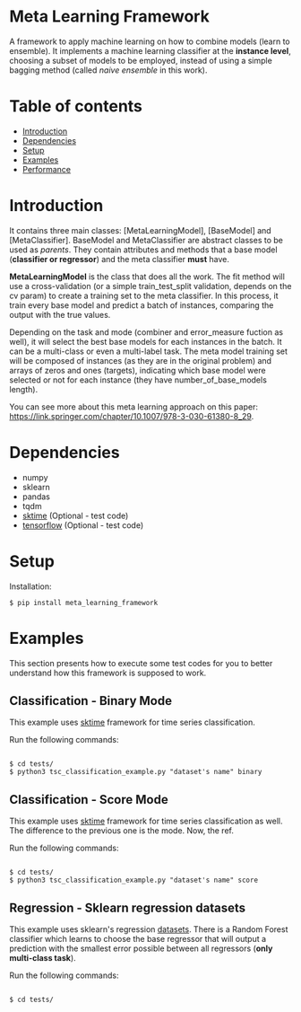 # Meta Learning Framework

A framework to apply machine learning on how to combine models (learn to ensemble). It implements a machine learning classifier at the **instance level**, choosing a subset of models to be employed, instead of using a simple bagging method (called *naive ensemble* in this work).

# Table of contents

* [Introduction](#Introduction)
* [Dependencies](#Dependencies)
* [Setup](#Setup)
* [Examples](#Examples)
* [Performance](#Performance)

# Introduction

It contains three main classes: [MetaLearningModel], [BaseModel] and [MetaClassifier]. BaseModel and MetaClassifier are abstract classes to be used as *parents*. They contain attributes and methods that a base model (**classifier or regressor**) and the meta classifier **must** have.

**MetaLearningModel** is the class that does all the work. The fit method will use a cross-validation (or a simple train_test_split validation, depends on the cv param) to create a training set to the meta classifier. In this process, it train every base model and predict a batch of instances, comparing the output with the true values. 

Depending on the task and mode (combiner and error_measure fuction as well), it will select the best base models for each instances in the batch. It can be a multi-class or even a multi-label task. The meta model training set will be composed of instances (as they are in the original problem) and arrays of zeros and ones (targets), indicating which base model were selected or not for each instance (they have number_of_base_models length).

You can see more about this meta learning approach on this paper: https://link.springer.com/chapter/10.1007/978-3-030-61380-8_29.

# Dependencies

* numpy
* sklearn
* pandas
* tqdm
* [sktime](https://github.com/alan-turing-institute/sktime/tree/master/sktime) (Optional - test code)
* [tensorflow](https://github.com/tensorflow/tensorflow) (Optional - test code)

# Setup

Installation:

```
$ pip install meta_learning_framework
```

# Examples

This section presents how to execute some test codes for you to better understand how this framework is supposed to work.

## Classification - Binary Mode

This example uses [sktime](https://github.com/alan-turing-institute/sktime/tree/master/sktime) framework for time series classification.

Run the following commands:

```

$ cd tests/
$ python3 tsc_classification_example.py "dataset's name" binary

```

## Classification - Score Mode

This example uses [sktime](https://github.com/alan-turing-institute/sktime/tree/master/sktime) framework for time series classification as well. The difference to the previous one is the mode. Now, the ref.

Run the following commands:

```

$ cd tests/
$ python3 tsc_classification_example.py "dataset's name" score

```

## Regression - Sklearn regression datasets

This example uses sklearn's regression [datasets](https://scikit-learn.org/stable/modules/classes.html#module-sklearn.datasets). There is a Random Forest classifier which learns to choose the base regressor that will output a prediction with the smallest error possible between all regressors (**only multi-class task**).

Run the following commands:

```

$ cd tests/

```
